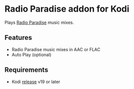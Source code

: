 # Radio Paradise addon for Kodi

Plays [Radio Paradise][] music mixes.

## Features

- Radio Paradise music mixes in AAC or FLAC
- Auto Play (optional)

## Requirements

- Kodi [release] v19 or later

[radio paradise]: https://radioparadise.com/
[release]: https://kodi.wiki/view/Releases
